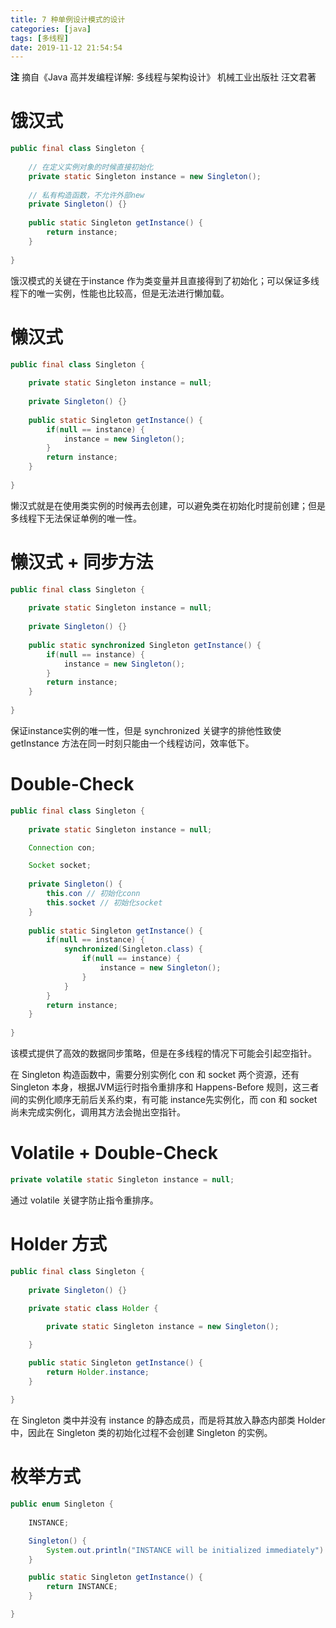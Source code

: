 ```yaml
---
title: 7 种单例设计模式的设计
categories: [java]
tags: [多线程]
date: 2019-11-12 21:54:54
---
```

**注** 摘自《Java 高并发编程详解: 多线程与架构设计》 机械工业出版社 汪文君著
# 饿汉式
```java
public final class Singleton {
	
	// 在定义实例对象的时候直接初始化
	private static Singleton instance = new Singleton();
	
	// 私有构造函数，不允许外部new
	private Singleton() {}
	
	public static Singleton getInstance() {
		return instance;
	}
	
}
```
饿汉模式的关键在于instance 作为类变量并且直接得到了初始化；可以保证多线程下的唯一实例，性能也比较高，但是无法进行懒加载。
# 懒汉式
```java
public final class Singleton {
	
	private static Singleton instance = null;
	
	private Singleton() {}
	
	public static Singleton getInstance() {
		if(null == instance) {
			instance = new Singleton();
		}
		return instance;
	}
	
}
```
懒汉式就是在使用类实例的时候再去创建，可以避免类在初始化时提前创建；但是多线程下无法保证单例的唯一性。
# 懒汉式 + 同步方法
```java
public final class Singleton {
	
	private static Singleton instance = null;
	
	private Singleton() {}
	
	public static synchronized Singleton getInstance() {
		if(null == instance) {
			instance = new Singleton();
		}
		return instance;
	}
	
}
```
保证instance实例的唯一性，但是 synchronized 关键字的排他性致使 getInstance 方法在同一时刻只能由一个线程访问，效率低下。
# Double-Check
```java
public final class Singleton {
	
	private static Singleton instance = null;

    Connection con;

    Socket socket;
	
	private Singleton() {
        this.con // 初始化conn
        this.socket // 初始化socket
    }
	
	public static Singleton getInstance() {
        if(null == instance) {
            synchronized(Singleton.class) {
                if(null == instance) {
                    instance = new Singleton();
                }
            }
        }
		return instance;
	}
	
}
```
该模式提供了高效的数据同步策略，但是在多线程的情况下可能会引起空指针。

在 Singleton 构造函数中，需要分别实例化 con 和 socket 两个资源，还有 Singleton 本身，根据JVM运行时指令重排序和 Happens-Before 规则，这三者间的实例化顺序无前后关系约束，有可能 instance先实例化，而 con 和 socket 尚未完成实例化，调用其方法会抛出空指针。
# Volatile + Double-Check
```java
private volatile static Singleton instance = null;
```
通过 volatile 关键字防止指令重排序。
# Holder 方式
```java
public final class Singleton {
	
	private Singleton() {}
	
    private static class Holder {

        private static Singleton instance = new Singleton();

    }

	public static Singleton getInstance() {
		return Holder.instance;
	}
	
}
```
在 Singleton 类中并没有 instance 的静态成员，而是将其放入静态内部类 Holder 中，因此在 Singleton 类的初始化过程不会创建 Singleton 的实例。
# 枚举方式
```java
public enum Singleton {
    
    INSTANCE;

    Singleton() {
        System.out.println("INSTANCE will be initialized immediately")
    }

    public static Singleton getInstance() {
		return INSTANCE;
	}

}
```